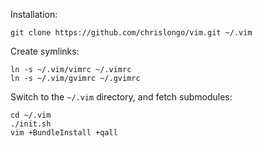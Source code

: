 Installation:

    git clone https://github.com/chrislongo/vim.git ~/.vim

Create symlinks:

    ln -s ~/.vim/vimrc ~/.vimrc
    ln -s ~/.vim/gvimrc ~/.gvimrc

Switch to the `~/.vim` directory, and fetch submodules:

    cd ~/.vim
    ./init.sh
    vim +BundleInstall +qall

